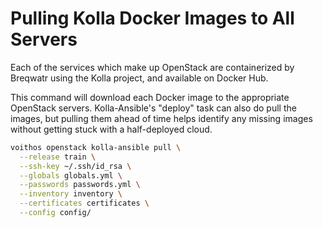 # Pulling Kolla Docker Images to All Servers

Each of the services which make up OpenStack are containerized by Breqwatr using the Kolla project,
and available on Docker Hub.

This command will download each Docker image to the appropriate OpenStack servers. Kolla-Ansible's
"deploy" task can also do pull the images, but pulling them ahead of time helps identify any
missing images without getting stuck with a half-deployed cloud.

```bash
voithos openstack kolla-ansible pull \
  --release train \
  --ssh-key ~/.ssh/id_rsa \
  --globals globals.yml \
  --passwords passwords.yml \
  --inventory inventory \
  --certificates certificates \
  --config config/
```
